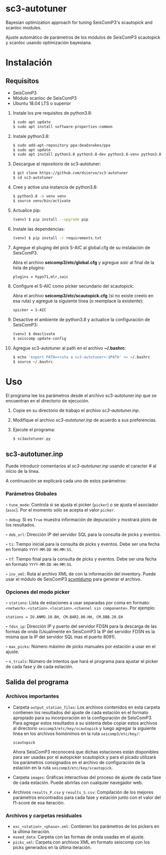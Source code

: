 # sc3-autotuner
Bayesian optimization approach for tuning SeisComP3's scautopick and scanloc modules.

Ajuste automático de parámetros de los módulos de SeisComP3 scautopick y scanloc usando optimización bayesiana.

# Instalación

## Requisitos
* SeisComP3
* Módulo scanloc de SeisComP3
* Ubuntu 18.04 LTS o superior

1. Instale los pre requisitos de python3.8:

    ```bash
    $ sudo apt update
    $ sudo apt install software-properties-common
    ```

2. Instale python3.8:

    ```bash
    $ sudo add-apt-repository ppa:deadsnakes/ppa
    $ sudo apt update
    $ sudo apt install python3.8 python3.8-dev python3.8-venv python3.8-tk
    ```

3. Descargue el repositorio de sc3-autotuner:

    ```bash
    $ git clone https://github.com/dsiervo/sc3-autotuner
    $ cd sc3-autotuner
    ```

4. Cree y active una instancia de python3.8:

    ```bash
    $ python3.8 -m venv venv
    $ source venv/bin/activate
    ```

5. Actualice pip:

    ```bash
    (venv) $ pip install --upgrade pip
    ```

6. Instale las dependencias:
    ```bash
    (venv) $ pip install -r requirements.txt
    ```

7. Agregue el pluging del pick S-AIC al global.cfg de su instalación de SeisComP3.

    Abra el archivo **seicomp3/etc/global.cfg** y agregue *saic* al final de la lista de plugins:

    ```bash
    plugins = hypo71,mlr,saic
    ```

8. Configure el S-AIC como picker secundario del scautopick:

    Abra el archivo **seicomp3/etc/scautopick.cfg** (si no existe creelo en esa ruta) y agregue la siguiente línea (o reemplace la existente):

    ```bash
    spicker = S-AIC
    ```

9. Desactive el ambiente de python3.8 y actualice la configuración de SeisComP3:

    ```bash
    (venv) $ deactivate
    $ seiscomp update-config
    ```

10. Agregue sc3-autotuner al path en el archivo **~/.bashrc**:

    ```bash
    $ echo 'export PATH=<ruta a sc3-autotuner>:$PATH' >> ~/.bashrc
    $ source ~/.bashrc
    ```

# Uso
El programa lee los parámetros desde el archivo sc3-autotuner.inp que se encuentran en el directorio de ejecución.

1. Copie en su directorio de trabajo el archivo *sc3-autotuner.inp*. 
2. Modifique el archivo *sc3-autotuner.inp* de acuerdo a sus preferencias.
3. Ejecute el programa:

    ```bash
    $ sc3autotuner.py
    ```

## sc3-autotuner.inp
Puede introducir comentarios al *sc3-autotuner.inp* usando el caracter # al inicio de la línea.

A continuación se explicará cada uno de estos parámetros:

### Parámetros Globales
**-** `tune_mode`: Controla si se ajusta el picker (`picker`) o se ajusta el asociador (`asoc`). Por el momento sólo se acepta el valor `picker`.

**-** `debug`: Si es `True` muestra información de depuración y mostrará plots de los resultados.

**-** `deb_url`: Dirección IP del servidor SQL para la consulta de picks y eventos.

**-** `ti`: Tiempo inicial para la consulta de picks y eventos. Debe ser una fecha en formato `YYYY-MM-DD HH:MM:SS`.

**-** `tf`: Tiempo final para la consulta de picks y eventos. Debe ser una fecha en formato `YYYY-MM-DD HH:MM:SS`.

**-** `inv_xml`: Ruta al archivo XML de con la información del inventory. Puede usar el módulo de SeisComP3 [scxmldump](https://docs.gempa.de/seiscomp3/current/apps/scxmldump.html) para generar el archivo.


### Opciones del modo picker
**-** `stations`: Lista de estaciones a usar separadas por coma en formato: `<network>.<station>.<location>.<channel sin componente>`. Por ejemplo:

    stations = IU.ANMO.10.BH, CM.BAR2.00.HH, CM.DBB.20.EH

**-** `fdsn_ip`: Dirección IP y puerto del servidor FDSN para la descarga de las formas de onda (Usualmente en SeisComP3 la IP del servidor FDSN es la misma que la IP del servidor SQL mas el puerto 8091).

**-** `max_picks`: Número máximo de picks manuales por estación a usar en el ajuste.

**-** `n_trials`: Número de intentos que hará el programa para ajustar el picker de cada fase y de cada estación.

## Salida del programa
### Archivos importantes
* Carpeta `output_station_files`: Los archivos contenidos en esta carpeta contienen los resultados del ajuste de cada estación en el formato apropiado para su incorporación en la configuración de SeisComP3. Para agregar estos resultados a su sistema debe copiar estos archivos al directorio `seicomp3/etc/key/scautopick` y luego agregar la siguiente línea en los archivos homónimos en la ruta `seicomp3/etc/key/`:

      scautopick

  Ahora SeisComP3 reconocerá que dichas estaciones están disponibles para ser usadas por el autopicker scautopick y para el picado utilizará los parámetros consignados en el archivo de configuración de la estación en la ruta `seicomp3/etc/key/scautopick`.

* Carpeta `images`: Gráficas interactivas del proceso de ajuste de cada fase de cada estación. Puede abrirlas con cualquier navegador web.
* Archivos `results_P.csv` y `results_S.csv`: Compilación de los mejores parámetros encontrados para cada fase y estación junto con el valor del f1-score de esa iteración.

### Archivos y carpetas residuales
* `exc_<station>_<phase>.xml`: Contienen los parámetros de los pickers en la última iteración.
* `mseed_data`: Carpeta con las formas de onda usadas en el ajuste.
* `picks_xml`: Carpeta con archivos XML en formato seiscomp con los picks generados en la última iteración. 
